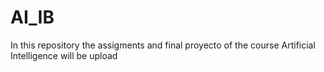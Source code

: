 # AI_IB
In this repository the assigments and final proyecto of the course Artificial Intelligence will be upload
